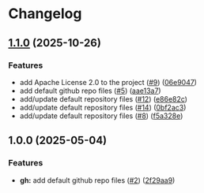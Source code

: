 # Changelog

## [1.1.0](https://github.com/ruzickap/cks-notes/compare/v1.0.0...v1.1.0) (2025-10-26)


### Features

* add Apache License 2.0 to the project ([#9](https://github.com/ruzickap/cks-notes/issues/9)) ([06e9047](https://github.com/ruzickap/cks-notes/commit/06e90473d13a5b0c063cc93ce7b25e650799a5f0))
* add default github repo files ([#5](https://github.com/ruzickap/cks-notes/issues/5)) ([aae13a7](https://github.com/ruzickap/cks-notes/commit/aae13a74f6a5dba7fb0dcac045628b9b58275b1d))
* add/update default repository files ([#12](https://github.com/ruzickap/cks-notes/issues/12)) ([e86e82c](https://github.com/ruzickap/cks-notes/commit/e86e82cc16bff4aab6abb80154cc0d2a0c86ca41))
* add/update default repository files ([#14](https://github.com/ruzickap/cks-notes/issues/14)) ([0bf2ac3](https://github.com/ruzickap/cks-notes/commit/0bf2ac3625f994c91870108f28daac3794dcc2c2))
* add/update default repository files ([#8](https://github.com/ruzickap/cks-notes/issues/8)) ([f5a328e](https://github.com/ruzickap/cks-notes/commit/f5a328ef3e72f9c4eecaa604ca63678b3fb151a8))

## 1.0.0 (2025-05-04)


### Features

* **gh:** add default github repo files ([#2](https://github.com/ruzickap/cks-notes/issues/2)) ([2f29aa9](https://github.com/ruzickap/cks-notes/commit/2f29aa9fa005f77f389f8e35306fb91d66f5fbeb))

